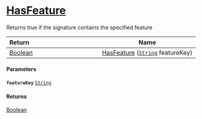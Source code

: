 # [HasFeature](./Signature--HasFeature.md)

Returns true if the signature contains the specified feature

| Return&nbsp; &nbsp; &nbsp; &nbsp; &nbsp; &nbsp; &nbsp; &nbsp; &nbsp; &nbsp; &nbsp; &nbsp; &nbsp; &nbsp; &nbsp; &nbsp; &nbsp; &nbsp; &nbsp; &nbsp; &nbsp; | Name | 
| --- | --- | 
| [Boolean](https://docs.microsoft.com/en-us/dotnet/api/System.Boolean) | [HasFeature](./Signature--HasFeature.md) ([`String`](https://docs.microsoft.com/en-us/dotnet/api/System.String) featureKey) | 


#### Parameters
**`featureKey`**  [`String`](https://docs.microsoft.com/en-us/dotnet/api/System.String)<br>
#### Returns
[Boolean](https://docs.microsoft.com/en-us/dotnet/api/System.Boolean)<br>
